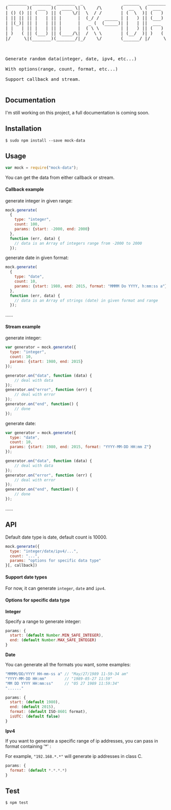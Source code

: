 <pre>
 _______  _______  _______  _               ______   _______ _________ _______
(       )(  ___  )(  ____ \| \    /\       (  __  \ (  ___  )\__   __/(  ___  )
| () () || (   ) || (    \/|  \  / /       | (  \  )| (   ) |   ) (   | (   ) |
| || || || |   | || |      |  (_/ /  _____ | |   ) || (___) |   | |   | (___) |
| |(_)| || |   | || |      |   _ (  (_____)| |   | ||  ___  |   | |   |  ___  |
| |   | || |   | || |      |  ( \ \        | |   ) || (   ) |   | |   | (   ) |
| )   ( || (___) || (____/\|  /  \ \       | (__/  )| )   ( |   | |   | )   ( |
|/     \|(_______)(_______/|_/    \/       (______/ |/     \|   )_(   |/     \|  



Generate random data(integer, date, ipv4, etc...)

With options(range, count, format, etc...)

Support callback and stream.

</pre>

## Documentation

I'm still working on this project, a full documentation is coming soon.

## Installation

```
$ sudo npm install --save mock-data
```

## Usage

```javascript
var mock = require("mock-data");
```

You can get the data from either callback or stream.

#### Callback example

generate integer in given range:

```javascript
mock.generate(
  {
    type: "integer",
    count: 100,
    params: {start: -2000, end: 2000}
  },
  function (err, data) {
    // data is an Array of integers range from -2000 to 2000
  });
```

generate date in given format:

```javascript
mock.generate(
  {
    type: "date",
    count: 10,
    params: {start: 1980, end: 2015, format: "MMMM Do YYYY, h:mm:ss a"}
  },
  function (err, data) {
    // data is an Array of strings (date) in given format and range
  });
```

......

#### Stream example

generate integer:

```javascript
var generator = mock.generate({
  type: "integer",
  count: 10,
  params: {start: 1980, end: 2015}
});

generator.on("data", function (data) {
    // deal with data
});
generator.on("error", function (err) {
    // deal with error
});
generator.on("end", function() {
    // done
});
```

generate date:

```javascript
var generator = mock.generate({
  type: "date",
  count: 10,
  params: {start: 1980, end: 2015, format: "YYYY-MM-DD HH:mm Z"}
});

generator.on("data", function (data) {
    // deal with data
});
generator.on("error", function (err) {
    // deal with error
});
generator.on("end", function() {
    // done
});
```

......

## API

Default date type is date, default count is 10000.

```javascript
mock.generate({
  type: "integer/date/ipv4/...",
  count: "...",
  params: "options for specific data type"
}[, callback])
```

#### Support date types

For now, it can generate `integer`, `date` and `ipv4`.

#### Options for specific data type


**Integer**

Specify a range to generate integer:

```javascript
params: {
  start: (default Number.MIN_SAFE_INTEGER),
  end: (default Number.MAX_SAFE_INTEGER)
}
```

**Date**

You can generate all the formats you want, some examples:
```javascript
"MMMM/DD/YYYY HH-mm-ss a" // "May/27/1989 11-59-34 am"
"YYYY-MM-DD HH:mm"        // "1989-05-27 11:59"
"MM DD YYYY HH:mm:ss"     // "05 27 1989 11:59:34"
"......"
```

```javascript
params: {
  start: (default 1980),
  end: (default 2015),
  format: (default ISO-8601 format),
  isUTC: (default false)
}
```

**Ipv4**

If you want to generate a specific range of ip addresses, you can pass in format containing '*' :

For example, `"192.168.*.*"` will generate ip addresses in class C.
```javascript
params: {
  format: (default *.*.*.*)
}
```

## Test

```
$ npm test
```

